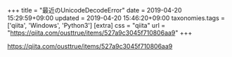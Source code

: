 +++
title = "最近のUnicodeDecodeError"
date = 2019-04-20 15:29:59+09:00
updated = 2019-04-20 15:46:20+09:00
taxonomies.tags = ['qiita', 'Windows', 'Python3']
[extra]
css = "qiita"
url = "https://qiita.com/ousttrue/items/527a9c3045f710806aa9"
+++

<https://qiita.com/ousttrue/items/527a9c3045f710806aa9>

